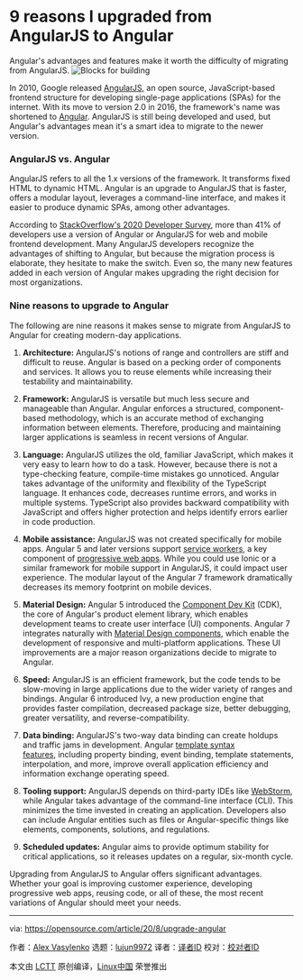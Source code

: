 [#]: collector: (lujun9972)
[#]: translator: ( )
[#]: reviewer: ( )
[#]: publisher: ( )
[#]: url: ( )
[#]: subject: (9 reasons I upgraded from AngularJS to Angular)
[#]: via: (https://opensource.com/article/20/8/upgrade-angular)
[#]: author: (Alex Vasylenko https://opensource.com/users/avacodes)

9 reasons I upgraded from AngularJS to Angular
======
Angular's advantages and features make it worth the difficulty of
migrating from AngularJS.
![Blocks for building][1]

In 2010, Google released [AngularJS][2], an open source, JavaScript-based frontend structure for developing single-page applications (SPAs) for the internet. With its move to version 2.0 in 2016, the framework's name was shortened to [Angular][3]. AngularJS is still being developed and used, but Angular's advantages mean it's a smart idea to migrate to the newer version.

### AngularJS vs. Angular

AngularJS refers to all the 1.x versions of the framework. It transforms fixed HTML to dynamic HTML. Angular is an upgrade to AngularJS that is faster, offers a modular layout, leverages a command-line interface, and makes it easier to produce dynamic SPAs, among other advantages.

According to [StackOverflow's 2020 Developer Survey][4], more than 41% of developers use a version of Angular or AngularJS for web and mobile frontend development. Many AngularJS developers recognize the advantages of shifting to Angular, but because the migration process is elaborate, they hesitate to make the switch. Even so, the many new features added in each version of Angular makes upgrading the right decision for most organizations.

### Nine reasons to upgrade to Angular

The following are nine reasons it makes sense to migrate from AngularJS to Angular for creating modern-day applications.

  1. **Architecture:** AngularJS's notions of range and controllers are stiff and difficult to reuse. Angular is based on a pecking order of components and services. It allows you to reuse elements while increasing their testability and maintainability.

  2. **Framework:** AngularJS is versatile but much less secure and manageable than Angular. Angular enforces a structured, component-based methodology, which is an accurate method of exchanging information between elements. Therefore, producing and maintaining larger applications is seamless in recent versions of Angular.

  3. **Language:** AngularJS utilizes the old, familiar JavaScript, which makes it very easy to learn how to do a task. However, because there is not a type-checking feature, compile-time mistakes go unnoticed. Angular takes advantage of the uniformity and flexibility of the TypeScript language. It enhances code, decreases runtime errors, and works in multiple systems. TypeScript also provides backward compatibility with JavaScript and offers higher protection and helps identify errors earlier in code production.

  4. **Mobile assistance:** AngularJS was not created specifically for mobile apps. Angular 5 and later versions support [service workers][5], a key component of [progressive web apps][6]. While you could use Ionic or a similar framework for mobile support in AngularJS, it could impact user experience. The modular layout of the Angular 7 framework dramatically decreases its memory footprint on mobile devices.

  5. **Material Design:** Angular 5 introduced the [Component Dev Kit][7] (CDK), the core of Angular's product element library, which enables development teams to create user interface (UI) components. Angular 7 integrates naturally with [Material Design components][8], which enable the development of responsive and multi-platform applications. These UI improvements are a major reason organizations decide to migrate to Angular.

  6. **Speed:** AngularJS is an efficient framework, but the code tends to be slow-moving in large applications due to the wider variety of ranges and bindings. Angular 6 introduced Ivy, a new production engine that provides faster compilation, decreased package size, better debugging, greater versatility, and reverse-compatibility.

  7. **Data binding:** AngularJS's two-way data binding can create holdups and traffic jams in development. Angular [template syntax features][9], including property binding, event binding, template statements, interpolation, and more, improve overall application efficiency and information exchange operating speed.

  8. **Tooling support:** AngularJS depends on third-party IDEs like [WebStorm][10], while Angular takes advantage of the command-line interface (CLI). This minimizes the time invested in creating an application. Developers also can include Angular entities such as files or Angular-specific things like elements, components, solutions, and regulations.

  9. **Scheduled updates:** Angular aims to provide optimum stability for critical applications, so it releases updates on a regular, six-month cycle.




Upgrading from AngularJS to Angular offers significant advantages. Whether your goal is improving customer experience, developing progressive web apps, reusing code, or all of these, the most recent variations of Angular should meet your needs.

--------------------------------------------------------------------------------

via: https://opensource.com/article/20/8/upgrade-angular

作者：[Alex Vasylenko][a]
选题：[lujun9972][b]
译者：[译者ID](https://github.com/译者ID)
校对：[校对者ID](https://github.com/校对者ID)

本文由 [LCTT](https://github.com/LCTT/TranslateProject) 原创编译，[Linux中国](https://linux.cn/) 荣誉推出

[a]: https://opensource.com/users/avacodes
[b]: https://github.com/lujun9972
[1]: https://opensource.com/sites/default/files/styles/image-full-size/public/lead-images/blocks_building.png?itok=eMOT-ire (Blocks for building)
[2]: https://angularjs.org/
[3]: https://angular.io/
[4]: https://insights.stackoverflow.com/survey/2020#technology-web-frameworks
[5]: https://angular.io/guide/service-worker-intro
[6]: https://en.wikipedia.org/wiki/Progressive_web_application
[7]: https://material.angular.io/cdk/categories
[8]: https://material.angular.io/
[9]: https://angular.io/guide/template-syntax#more-on-template-syntax
[10]: https://www.jetbrains.com/webstorm/

